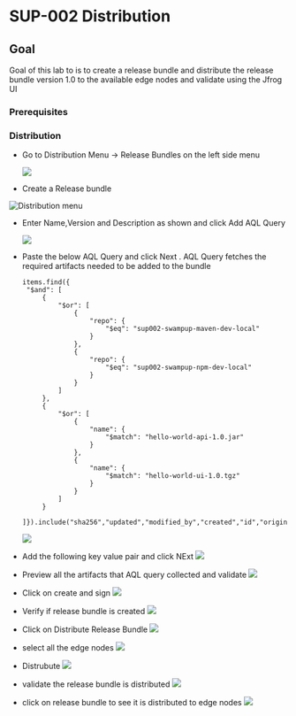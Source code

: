 # SUP-002 Distribution 


## Goal 
Goal of this lab to is to create a release bundle and distribute the release bundle version 1.0 to the available edge nodes and validate using the Jfrog UI 

### Prerequisites 


### Distribution 
  
- Go to Distribution Menu -> Release Bundles on the left side menu 
  
  ![](../.images/click%20on%20Distribution.png)
    
 -  Create a Release bundle 
  
   ![Distribution menu](../.images/2.png) 

- Enter Name,Version and Description as shown and click Add AQL Query 

   ![](../.images/5.png)

- Paste the below AQL Query and click Next . AQL Query fetches the required artifacts needed to be added to the bundle 

   ```
   items.find({
	"$and": [
		{
			"$or": [
				{
					"repo": {
						"$eq": "sup002-swampup-maven-dev-local"
					}
				},
				{
					"repo": {
						"$eq": "sup002-swampup-npm-dev-local"
					}
				}
			]
		},
		{
			"$or": [
				{
					"name": {
						"$match": "hello-world-api-1.0.jar"
					}
				},
				{
					"name": {
						"$match": "hello-world-ui-1.0.tgz"
					}
				}
			]
		}
	]}).include("sha256","updated","modified_by","created","id","original_md5","depth","actual_sha1","property.value","modified","property.key","actual_md5","created_by","type","name","repo","original_sha1","size","path")
   ```
   ![](../.images/6.png)
    
- Add the following key value pair and click NExt 
   ![](../.images/7.png)

- Preview all the artifacts that AQL query collected and validate 
  ![](../.images/7-1.png)

- Click on create and sign 
  ![](../.images/8.png)

- Verify if release bundle is created 
    ![](../.images/9.png)

- Click on Distribute Release Bundle 
   ![](../.images/10.png)

- select all the edge nodes
  ![](../.images/11.png)
    
- Distrubute 
  ![](../.images/12.png)
    
- validate the release bundle is distributed 
  ![](../.images/13.png)
    
- click on release bundle to see it is distributed to edge nodes
  ![](../.images/15.png)





